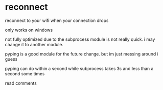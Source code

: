 # reconnect
reconnect to your wifi when your connection drops

only works on windows

not fully optimized due to the subprocess module is not really quick. i may change it to another module.

pyping is a good module for the future change. but im just messing around i guess

pyping can do within a second while subprocess takes 3s and less than a second some times

read comments
